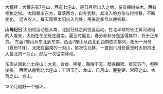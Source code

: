 大荒经：大荒东有7座山，西有七座山，是日月所出入之地。东有棵树扶木，西有柜格之松。
太阳朝出东方，幕落西方，自冬到秋，其出入的方位与时推移，不断变化。
远古农人，每天观察太阳出入何处，用来定季节以便农耕。

**山峰纪日**
太阳视运动是从南、北回归线之间往返运动。在北半球的长江黄河流域的人看来，太阳在冬至处在最南，夏至时最北，春分和秋分是适得其中，处于正东方。
东面7座山从东北到东南，西面7座山从西北到西南依次排列，阳历一月份（夏历11月），太阳在最南的一对山，依次往北移，一直到六月份夏至时太阳将出入最北的一对山，然后一次往南移动。

东面从南到北七座山：大言、合虚、明星、鞠陵于天、孽摇頵羝、猗天苏门、壑明俊疾。
西面从南到北七座山：丰沮玉门、龙山、日月山、鏖鏊钜、常阳之山、大荒之山、方山。

12个月刚好一个循环。

